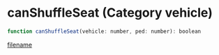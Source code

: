 # canShuffleSeat (Category vehicle)

```js
function canShuffleSeat(vehicle: number, ped: number): boolean
```

[filename](canShuffleSeat_m.md ':include')
